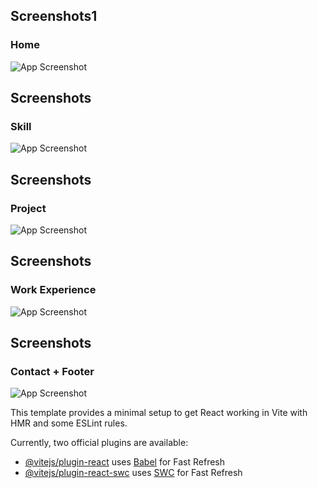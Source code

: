 
## Screenshots1

### Home

![App Screenshot](https://github.com/SharmaNatvar/frontEnd_project/blob/main/portfolio2/assets/ss/img0.png)


## Screenshots
### Skill

![App Screenshot](https://github.com/SharmaNatvar/frontEnd_project/blob/main/portfolio2/assets/ss/img1.png)



## Screenshots
### Project

![App Screenshot](https://github.com/SharmaNatvar/frontEnd_project/blob/main/portfolio2/assets/ss/img12.png)



## Screenshots
### Work Experience

![App Screenshot](https://github.com/SharmaNatvar/frontEnd_project/blob/main/portfolio2/assets/ss/img3.png)



## Screenshots
### Contact + Footer

![App Screenshot](https://github.com/SharmaNatvar/frontEnd_project/blob/main/portfolio2/assets/ss/img4.png)



This template provides a minimal setup to get React working in Vite with HMR and some ESLint rules.

Currently, two official plugins are available:

- [@vitejs/plugin-react](https://github.com/vitejs/vite-plugin-react/blob/main/packages/plugin-react/README.md) uses [Babel](https://babeljs.io/) for Fast Refresh
- [@vitejs/plugin-react-swc](https://github.com/vitejs/vite-plugin-react-swc) uses [SWC](https://swc.rs/) for Fast Refresh
